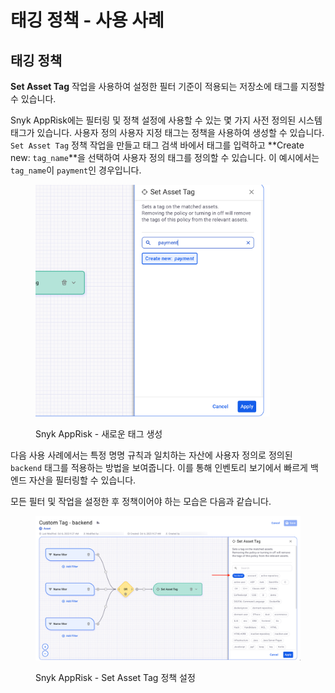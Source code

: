 # 태깅 정책 - 사용 사례

## 태깅 정책

**Set Asset Tag** 작업을 사용하여 설정한 필터 기준이 적용되는 저장소에 태그를 지정할 수 있습니다. 

Snyk AppRisk에는 필터링 및 정책 설정에 사용할 수 있는 몇 가지 사전 정의된 시스템 태그가 있습니다. 사용자 정의 사용자 지정 태그는 정책을 사용하여 생성할 수 있습니다. `Set Asset Tag` 정책 작업을 만들고 태그 검색 바에서 태그를 입력하고 **Create new: `tag_name`**을 선택하여 사용자 정의 태그를 정의할 수 있습니다. 이 예시에서는 `tag_name`이 `payment`인 경우입니다.

<figure><img src="../../../../.gitbook/assets/image (10).png" alt="AppRisk - 새 태그 생성" width="375"><figcaption><p>Snyk AppRisk - 새로운 태그 생성</p></figcaption></figure>

다음 사용 사례에서는 특정 명명 규칙과 일치하는 자산에 사용자 정의로 정의된 `backend` 태그를 적용하는 방법을 보여줍니다. 이를 통해 인벤토리 보기에서 빠르게 백엔드 자산을 필터링할 수 있습니다.

모든 필터 및 작업을 설정한 후 정책이어야 하는 모습은 다음과 같습니다.

<figure><img src="../../../../.gitbook/assets/Set tag.png" alt="AppRisk - Set Asset Tag 정책 설정"><figcaption><p>Snyk AppRisk - Set Asset Tag 정책 설정</p></figcaption></figure>